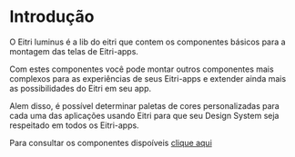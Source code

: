 # Introdução

O Eitri luminus é a lib do eitri que contem os componentes básicos para a montagem das telas de Eitri-apps.

Com estes componentes você pode montar outros componentes mais complexos para as experiências de seus Eitri-apps e extender ainda mais as possibilidades do Eitri em seu app.

Alem disso, é possível determinar paletas de cores personalizadas para cada uma das aplicações usando Eitri para que seu Design System seja respeitado em todos os Eitri-apps.

Para consultar os componentes dispoíveis [clique aqui](https://cdn.83io.com.br/library/luminus-ui/doc/latest/)